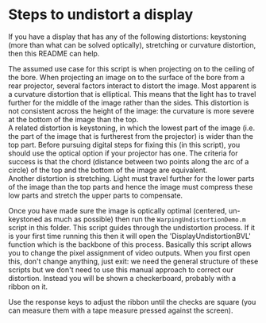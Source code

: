 # Steps to undistort a display
If you have a display that has any of the following distortions: keystoning (more than what can be solved optically), stretching or curvature distortion, then this README can help.

The assumed use case for this script is when projecting on to the ceiling of the bore. When projecting an image on to the surface of the bore from a rear projector, several factors interact to distort the image. 
Most apparent is a curvature distortion that is elliptical. This means that the light has to travel further for the middle of the image rather than the sides. This distortion is not consistent across the height of the image: the curvature is more severe at the bottom of the image than the top.  
A related distortion is keystoning, in which the lowest part of the image (i.e. the part of the image that is furtherest from the projector) is wider than the top part. Before pursuing digital steps for fixing this (in this script), you should use the optical option if your projector has one. The criteria for success is that the chord (distance between two points along the arc of a circle) of the top and the bottom of the image are equivalent.  
Another distortion is stretching. Light must travel further for the lower parts of the image than the top parts and hence the image must compress these low parts and stretch the upper parts to compensate.  

Once you have made sure the image is optically optimal (centered, un-keystoned as much as possible) then run the `WarpingUndistortionDemo.m` script in this folder. This script guides through the undistortion process. If it is your first time running this then it will open the 'DisplayUndistortionBVL' function which is the backbone of this process. Basically this script allows you to change the pixel assignment of video outputs. When you first open this, don't change anything, just exit: we need the general structure of these scripts but we don't need to use this manual approach to correct our distortion. Instead you will be shown a checkerboard, probably with a ribbon on it.

Use the response keys to adjust the ribbon until the checks are square (you can measure them with a tape measure pressed against the screen).
